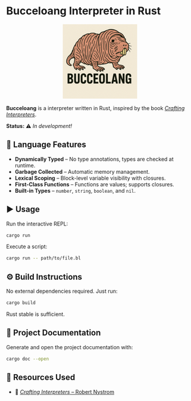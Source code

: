 # Bucceloang Interpreter in Rust

<p align="center">
  <img src="assets/logo.png" alt="Bucceloang Logo" width="200"/>
</p>

**Bucceloang** is a interpreter written in Rust, inspired by the book [_Crafting Interpreters_](https://craftinginterpreters.com/).

**Status:** ⚠️ _In development!_

## 🧠 Language Features

- **Dynamically Typed** – No type annotations, types are checked at runtime.
- **Garbage Collected** – Automatic memory management.
- **Lexical Scoping** – Block-level variable visibility with closures.
- **First-Class Functions** – Functions are values; supports closures.
- **Built-in Types** – `number`, `string`, `boolean`, and `nil`.

## ▶️ Usage

Run the interactive REPL:

```sh
cargo run
```

Execute a script:

```sh
cargo run -- path/to/file.bl
```

## ⚙️ Build Instructions

No external dependencies required. Just run:

```sh
cargo build
```

Rust stable is sufficient.

## 📂 Project Documentation

Generate and open the project documentation with:

```sh
cargo doc --open
```

## 📖 Resources Used

- 📘 [_Crafting Interpreters_ – Robert Nystrom](https://craftinginterpreters.com/)
